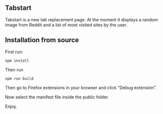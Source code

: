## Tabstart

Tabstart is a new tab replacement page. At the moment it displays a random image from Reddit and a list of most visited sites by the user.

## Installation from source

First run:

```
npm install
```

Then run

```
npm run build
```

Then go to Firefox extensions in your browser and click "Debug extensión".

Now select the manifest file inside the public folder.

Enjoy.
